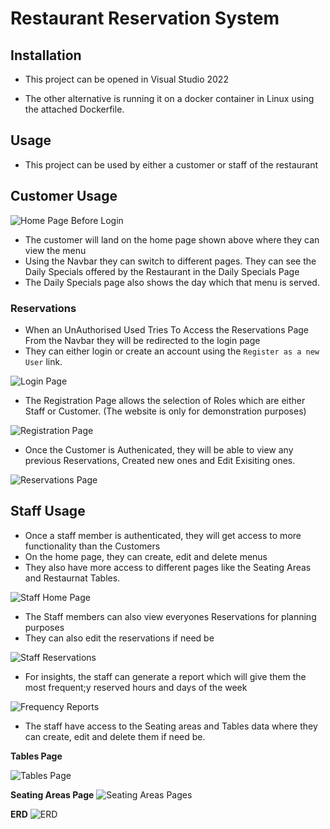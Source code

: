 ﻿# Restaurant Reservation System

## Installation

- This project can be opened in Visual Studio 2022

- The other alternative is running it on a docker container in Linux using the attached Dockerfile.

## Usage

- This project can be used by either a customer or staff of the restaurant

## Customer Usage

![Home Page Before Login](ExtImages/homePageBeforeLogin.png)

- The customer will land on the home page shown above where they can view the menu
- Using the Navbar they can switch to different pages. They can see the Daily Specials offered by the Restaurant in the Daily Specials Page
- The Daily Specials page also shows the day which that menu is served.

### Reservations

- When an UnAuthorised Used Tries To Access the Reservations Page From the Navbar they will be redirected to the login page
- They can either login or create an account using the `Register as a new User` link.

![Login Page](ExtImages/LoginPage.png)

- The Registration Page allows the selection of Roles which are either Staff or Customer. (The website is only for demonstration purposes)

![Registration Page](ExtImages/RegisterPage.png)

- Once the Customer is Authenicated, they will be able to view any previous Reservations, Created new ones and Edit Exisiting ones.

![Reservations Page](ExtImages/Reservations.png)

## Staff Usage

- Once a staff member is authenticated, they will get access to more functionality than the Customers
- On the home page, they can create, edit and delete menus
- They also have more access to different pages like the Seating Areas and Restaurnat Tables.

![Staff Home Page](ExtImages/StaffHome.png)

- The Staff members can also view everyones Reservations for planning purposes
- They can also edit the reservations if need be

![Staff Reservations](ExtImages/StaffReservations.png)

- For insights, the staff can generate a report which will give them the most frequent;y reserved hours and days of the week

![Frequency Reports](ExtImages/Reports.png)

- The staff have access to the Seating areas and Tables data where they can create, edit and delete them if need be.

**Tables Page**

![Tables Page](ExtImages/Tables.png)

**Seating Areas Page**
![Seating Areas Pages](ExtImages/SeatingAreas.png)

**ERD**
![ERD](ExtImages/RestaurantReservationSystem.drawio.dark.svg)